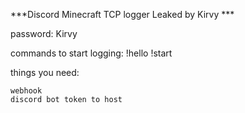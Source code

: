***Discord Minecraft TCP logger Leaked by Kirvy ***

password: Kirvy

commands to start logging:
    !hello
    !start

things you need:

    webhook 
    discord bot token to host
